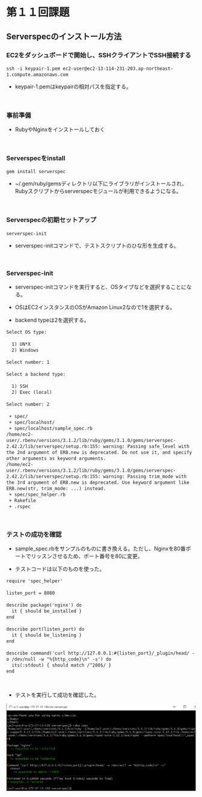 # 第１１回課題

## Serverspecのインストール方法

### EC2をダッシュボードで開始し、SSHクライアントでSSH接続する
```
ssh -i keypair-1.pem ec2-user@ec2-13-114-231-203.ap-northeast-1.compute.amazonaws.com
```

* keypair-1.pemはkeypairの相対パスを指定する。

<br>

### 事前準備

* RubyやNginxをインストールしておく

<br>

### Serverspecをinstall
```
gem install serverspec
```

* ~/.gem/ruby/gemsディレクトリ以下にライブラリがインストールされ、Rubyスクリプトからserverspecモジュールが利用できるようになる。

<br>

### Serverspecの初期セットアップ
```
serverspec-init
```

* serverspec-initコマンドで、テストスクリプトのひな形を生成する。

<br>

### Serverspec-init

* serverspec-initコマンドを実行すると、OSタイプなどを選択することになる。<br>

* OSはEC2インスタンスのOSがAmazon Linux2なので1を選択する。<br>

* backend typeは2を選択する。

```
Select OS type:

  1) UN*X
  2) Windows

Select number: 1

Select a backend type:

  1) SSH
  2) Exec (local)

Select number: 2

 + spec/
 + spec/localhost/
 + spec/localhost/sample_spec.rb
/home/ec2-user/.rbenv/versions/3.1.2/lib/ruby/gems/3.1.0/gems/serverspec-2.42.2/lib/serverspec/setup.rb:155: warning: Passing safe_level with the 2nd argument of ERB.new is deprecated. Do not use it, and specify other arguments as keyword arguments.
/home/ec2-user/.rbenv/versions/3.1.2/lib/ruby/gems/3.1.0/gems/serverspec-2.42.2/lib/serverspec/setup.rb:155: warning: Passing trim_mode with the 3rd argument of ERB.new is deprecated. Use keyword argument like ERB.new(str, trim_mode: ...) instead.
 + spec/spec_helper.rb
 + Rakefile
 + .rspec
```

<br>


### テストの成功を確認

* sample_spec.rbをサンプルのものに書き換える。ただし、Nginxを80番ポートでリッスンさせるため、ポート番号を80に変更。

* テストコードは以下のものを使った。
```
require 'spec_helper'

listen_port = 8080

describe package('nginx') do
  it { should be_installed }
end

describe port(listen_port) do
  it { should be_listening }
end

describe command('curl http://127.0.0.1:#{listen_port}/_plugin/head/ -o /dev/null -w "%{http_code}\n" -s') do
  its(:stdout) { should match /^200$/ }
end
```

<br>

* テストを実行して成功を確認した。

![serverspec_test](images/serverspec_test.png)
